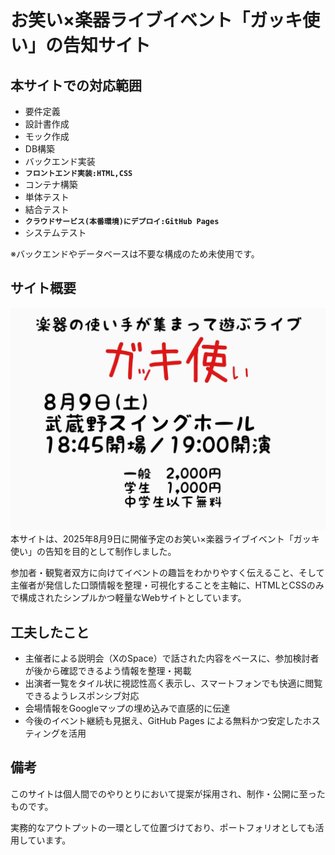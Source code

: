 # お笑い×楽器ライブイベント「ガッキ使い」の告知サイト

## 本サイトでの対応範囲
- 要件定義
- 設計書作成
- モック作成
- DB構築
- バックエンド実装
- **`フロントエンド実装:HTML,CSS`**
- コンテナ構築
- 単体テスト
- 結合テスト
- **`クラウドサービス(本番環境)にデプロイ:GitHub Pages`**
- システムテスト

※バックエンドやデータベースは不要な構成のため未使用です。

## サイト概要
![告知画像](./images/gakkiTsukai.jpg)
本サイトは、2025年8月9日に開催予定のお笑い×楽器ライブイベント「ガッキ使い」の告知を目的として制作しました。

参加者・観覧者双方に向けてイベントの趣旨をわかりやすく伝えること、そして主催者が発信した口頭情報を整理・可視化することを主軸に、HTMLとCSSのみで構成されたシンプルかつ軽量なWebサイトとしています。

## 工夫したこと
- 主催者による説明会（XのSpace）で話された内容をベースに、参加検討者が後から確認できるよう情報を整理・掲載
- 出演者一覧をタイル状に視認性高く表示し、スマートフォンでも快適に閲覧できるようレスポンシブ対応
- 会場情報をGoogleマップの埋め込みで直感的に伝達
- 今後のイベント継続も見据え、GitHub Pages による無料かつ安定したホスティングを活用

## 備考
このサイトは個人間でのやりとりにおいて提案が採用され、制作・公開に至ったものです。

実務的なアウトプットの一環として位置づけており、ポートフォリオとしても活用しています。
